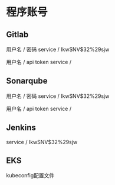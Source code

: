 # 程序账号
## Gitlab
用户名 / 密码
service / IkwSNV$32%29sjw

用户名 / api token
service / 

## Sonarqube
用户名 / 密码
service / IkwSNV$32%29sjw

用户名 / api token
service / 

## Jenkins
service / IkwSNV$32%29sjw

## EKS
kubeconfig配置文件
